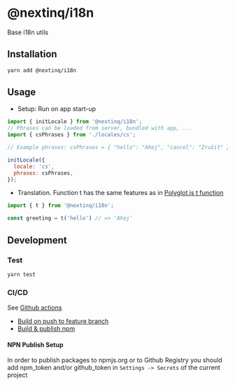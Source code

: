 # @nextinq/i18n

Base i18n utils

## Installation

```bash
yarn add @nextinq/i18n
```

## Usage

* Setup: Run on app start-up

```js
import { initLocale } from '@nextinq/i18n';
// Phrases can be loaded from server, bundled with app, ...
import { csPhrases } from './locales/cs';

// Example phrases: csPhrases = { "hello": "Ahoj", "cancel": "Zrušit" };

initLocale({
  locale: 'cs',
  phrases: csPhrases,
});

```

* Translation. Function t has the same features as in [Polyglot.js t function](https://github.com/airbnb/polyglot.js#polyglotprototypetkey-interpolationoptions)

```js
import { t } from '@nextinq/i18n';

const greeting = t('hello') // => 'Ahoj'

```

## Development

### Test

```bash
yarn test
```

### CI/CD

See [Github actions](https://help.github.com/en/actions)

* [Build on push to feature branch](./github/workflows/build.yml)
* [Build & publish npm](./github/workflows/npmpublish.yml)

#### NPN Publish Setup

 In order to publish packages to npmjs.org or to Github Registry you should add npm_token and/or github_token in `Settings -> Secrets` of the current project
